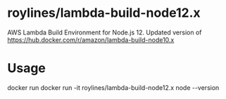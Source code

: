 # roylines/lambda-build-node12.x

AWS Lambda Build Environment for Node.js 12. Updated version of https://hub.docker.com/r/amazon/lambda-build-node10.x

# Usage

docker run docker run -it roylines/lambda-build-node12.x node --version
